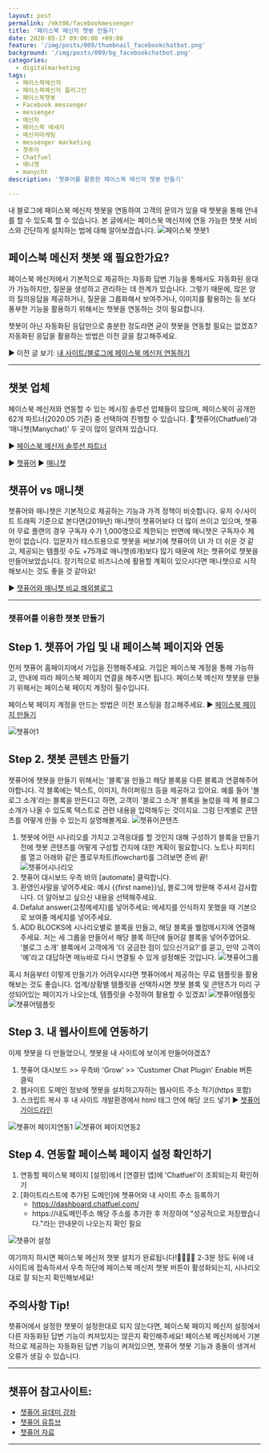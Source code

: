 ```yaml
---
layout: post
permalink: /mkt06/facebookmessenger
title: '페이스북 메신저 챗봇 만들기'
date: 2020-05-17 09:00:00 +09:00
feature: '/img/posts/009/thumbnail_facebookchatbot.png'
background: '/img/posts/009/bg_facebookchatbot.png'
categories:
  - digitalmarketing
tags:
  - 페이스북메신저
  - 페이스북메신저 플러그인
  - 페이스북챗봇
  - Facebook messenger
  - messenger
  - 메신저
  - 페이스북 메세지
  - 메신저마케팅
  - messenger marketing
  - 챗퓨어
  - Chatfuel
  - 매니챗
  - manycht
description: '챗퓨어를 활용한 페이스북 메신저 챗봇 만들기'

---
```


내 블로그에 페이스북 메신저 챗봇을 연동하여 고객의 문의가 있을 때 챗봇을 통해 안내를 할 수 있도록 할 수 있습니다. 본 글에서는 페이스북 메신저에 연동 가능한 챗봇 서비스와 간단하게 설치하는 법에 대해 알아보겠습니다.
![페이스북 챗봇1](/img/posts/009/01.png)


## 페이스북 메신저 챗봇 왜 필요한가요?
페이스북 메신저에서 기본적으로 제공하는 자동화 답변 기능을 통해서도 자동화된 응대가 가능하지만, 질문을 생성하고 관리하는 데 한계가 있습니다. 그렇기 때문에, 많은 양의 질의응답을 제공하거나, 질문을 그룹화해서 보여주거나, 이미지를 활용하는 등 보다 풍부한 기능을 활용하기 위해서는 챗봇을 연동하는 것이 필요합니다.

챗봇이 아닌 자동화된 응답만으로 충분한 정도라면 굳이 챗봇을 연동할 필요는 없겠죠? 자동화된 응답을 활용하는 방법은 이전 글을 참고해주세요.

 ▶ 이전 글 보기: [내 사이트/블로그에 페이스북 메신저 연동하기](https://ayoungshin.com/mkt05/facebookmessenger)

------
## 챗봇 업체
페이스북 메신저와 연동할 수 있는 메시징 솔루션 업체들이 많으며, 페이스북이 공개한 62개 파트너(2020.05 기준) 중 선택하여 진행할 수 있습니다. ’챗퓨어(Chatfuel)’과 ‘매니챗(Manychat)’ 두 곳이 많이 알려져 있습니다.

 ▶ [페이스북 메신저 솔루션 파트너](https://www.facebook.com/business/partner-directory/search?serviceModels=saas&platforms=messenger&solution_type=messaging&sort_by=alpha "facebookmessengersolutionpartner")

 ▶ [챗퓨어](https://chatfuel.com/ "chatfuel")
 ▶ [매니챗](https://chatfuel.com/ "manychat")


## 챗퓨어 vs 매니챗
챗퓨어와 매니챗은 기본적으로 제공하는 기능과 가격 정책이 비슷합니다. 유저 수/사이트 트래픽 기준으로 본다면(2019년) 매니챗이 챗퓨어보다 더 많이 쓰이고 있으며, 챗퓨어 무료 플랜의 경우 구독자 수가 1,000명으로 제한되는 반면에 매니챗은 구독자수 제한이 없습니다. 입문자가 테스트용으로 챗봇을 써보기에 챗퓨어의 UI 가 더 쉬운 것 같고, 제공되는 템플릿 수도 +75개로 매니챗(6개)보다 많기 때문에 저는 챗퓨어로 챗봇을 만들어보았습니다. 장기적으로 비즈니스에 활용할 계획이 있으시다면 매니챗으로 시작해보시는 것도 좋을 것 같아요!

▶ [챗퓨어와 매니챗 비교 해외블로그](https://zapier.com/blog/manychat-vs-chatfuel/"chatfuelvsmanychat")

------
### 챗퓨어를 이용한 챗봇 만들기

## Step 1. 챗퓨어 가입 및 내 페이스북 페이지와 연동
먼저 챗퓨어 홈페이지에서 가입을 진행해주세요. 가입은 페이스북 계정을 통해 가능하고, 안내에 따라 페이스북 페이지 연결을 해주시면 됩니다. 페이스북 메신저 챗봇을 만들기 위해서는 페이스북 페이지 계정이 필수입니다.

페이스북 페이지 계정을 만드는 방법은 이전 포스팅을 참고해주세요.
 ▶ [페이스북 페이지 만들기](https://ayoungshin.com/mkt03/facebook/contentsmarketing "facebookpage")

![챗퓨어1](/img/posts/009/02.png)


## Step 2. 챗봇 콘텐츠 만들기
챗퓨어에 챗봇을 만들기 위해서는 '블록'을 만들고 해당 블록을 다른 블록과 연결해주어야합니다.
각 블록에는 텍스트, 이미지, 하이퍼링크 등을 제공하고 있어요. 예를 들어 '블로그 소개'라는 블록을 만든다고 하면, 고객이 '블로그 소개' 블록을 눌렀을 때 제 블로그 소개가 나올 수 있도록 텍스트로 관련 내용을 입력해두는 것이지요. 그럼 단계별로 콘텐츠를 어떻게 만들 수 있는지 설명해볼게요.
  ![챗퓨어콘텐츠](/img/posts/008/03.png)


1. 챗봇에 어떤 시나리오를 가지고 고객응대를 할 것인지 대해 구성하기
  블록을 만들기 전에 챗봇 콘텐츠를 어떻게 구성할 건지에 대한 계획이 필요합니다. 노트나 피피티를 열고 아래와 같은 플로우차트(flowchart)를 그려보면 준비 끝!
  ![챗퓨어시나리오](/img/posts/008/04.png)
2. 챗퓨어 대시보드 우측 바의 [automate] 클릭합니다.
3. 환영인사말을 넣어주세요: 예시 {{first name}}님, 블로그에 방문해 주셔서 감사합니다. 더 알아보고 싶으신 내용을 선택해주세요.
4. Defalut answer(고정메세지)를 넣어주세요: 메세지를 인식하지 못했을 때 기본으로 보여줄 메세지를 넣어주세요.
5. ADD BLOCKS에 시나리오별로 블록을 만들고, 해당 블록을 웰컴메시지에 연결해주세요.
   저는 세 그룹을 만들어서 해당 블록 하단에 들어갈 블록을 넣어주였어요. '블로그 소개' 블록에서 고객에게 '더 궁금한 점이 있으신가요?'를 묻고, 만약 고객이 '예'라고 대답하면 메뉴바로 다시 연결될 수 있게 설정해둔 것입니다.
   ![챗퓨어그룹](/img/posts/008/05.png)

혹시 처음부터 이렇게 만들기가 어려우시다면 챗퓨어에서 제공하는 무료 템플릿을 활용해보는 것도 좋습니다. 업계/상황별 템플릿을 선택하시면 챗봇 블록 및 콘텐츠가 미리 구성되어있는 페이지가 나오는데, 템플릿을 수정하여 활용할 수 있겠죠!
   ![챗퓨어템플릿](/img/posts/008/06.png)
   ![챗퓨어템플릿](/img/posts/008/07.png)

## Step 3. 내 웹사이트에 연동하기
이제 챗봇을 다 만들었으니, 챗봇을 내 사이트에 보이게 만들어야겠죠?

1. 챗퓨어 대시보드 >> 우측바 'Grow' >> 'Customer Chat Plugin' Enable 버튼 클릭
2. 웹사이트 도메인 정보에 챗봇을 설치하고자하는 웹사이트 주소 적기(https 포함)
3. 스크립트 복사 후 내 사이트 개발환경에서 html <body> 태그 안에 해당 코드 넣기
 ▶ [챗퓨어 가이드라인](https://blog.chatfuel.com/how-to-add-a-messenger-chatbot-to-your-website/"chatfuelconnection")

![챗퓨어 페이지연동1](/img/posts/008/08.png)
![챗퓨어 페이지연동2](/img/posts/008/09.png)

## Step 4. 연동할 페이스북 페이지 설정 확인하기
1. 연동할 페이스북 페이지 [설정]에서 [연결된 앱]에 'Chatfuel'이 조회되는지 확인하기
2. [화이트리스트에 추가된 도메인]에 챗퓨어와 내 사이트 주소 등록하기
    * https://dashboard.chatfuel.com/
    * https://내도메인주소
    해당 주소를 추가한 후 저장하여 "성공적으로 저장했습니다."라는 안내문이 나오는지 확인 필요

![챗퓨어 설정](/img/posts/008/10.png)


여기까지 하시면 페이스북 메신저 챗봇 설치가 완료됩니다!👏🏻👏🏻
2-3분 정도 뒤에 내 사이트에 접속하셔서 우측 하단에 페이스북 메신저 챗봇 버튼이 활성화되는지, 시나리오대로 잘 되는지 확인해보세요!

## 주의사항 Tip!
챗퓨어에서 설정한 챗봇이 설정한대로 되지 않는다면, 페이스북 페이지 메신저 설정에서 다른 자동화된 답변 기능이 켜져있지는 않은지 확인해주세요! 페이스북 메신저에서 기본적으로 제공하는 자동화된 답변 기능이 켜져있으면, 챗퓨어 챗봇 기능과 충돌이 생겨서 오류가 생길 수 있습니다.

------

## 챗퓨어 참고사이트:
* [챗퓨어 유데미 강좌](http://bit.ly/2xCP5U6 "chatfueludemycourse")
* [챗퓨어 유튜브](http://bit.ly/2Ow8crY "chatfuelyoutube")
* [챗퓨어 자료](http://bit.ly/2SgmxK8 "chatfuelyoutube")

------
